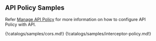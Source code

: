 ## API Policy Samples

Refer [Manage API Policy](../../create-api/create-and-attach-api-policies/api-policies-overview.md) for more information on how to configure API Policy with API.

{!catalogs/samples/cors.md!}
{!catalogs/samples/interceptor-policy.md!}

